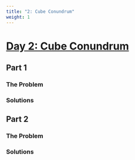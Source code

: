 ```yaml
---
title: "2: Cube Conundrum"
weight: 1
---
```

# [Day 2: Cube Conundrum](https://adventofcode.com/2023/day/2)
## Part 1
### The Problem
### Solutions
## Part 2
### The Problem
### Solutions